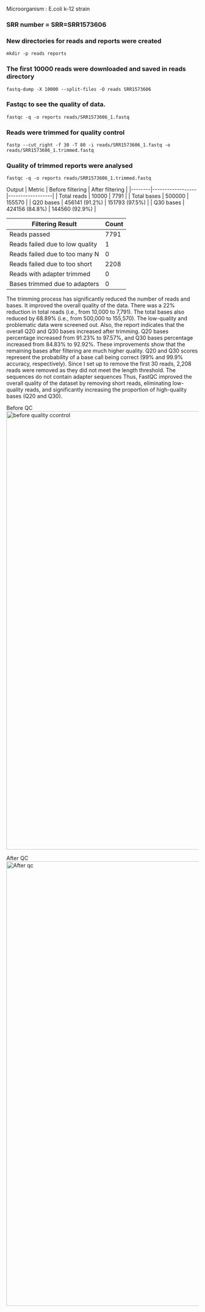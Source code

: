 
Microorganism : E.coli k-12 strain

### SRR number = SRR=SRR1573606

### New directories for reads and reports were created
```
mkdir -p reads reports
```
### The first 10000 reads were downloaded and saved in reads directory
```
fastq-dump -X 10000 --split-files -O reads SRR1573606
```
### Fastqc to see the quality of data.
```
fastqc -q -o reports reads/SRR1573606_1.fastq
```
### Reads were trimmed for quality control
```
fastp --cut_right -f 30 -T 80 -i reads/SRR1573606_1.fastq -o reads/SRR1573606_1.trimmed.fastq
```
### Quality of trimmed reports were analysed
```
fastqc -q -o reports reads/SRR1573606_1.trimmed.fastq
```

Output
| Metric | Before filtering | After filtering |
|--------|------------------|------------------|
| Total reads | 10000 | 7791 |
| Total bases | 500000 | 155570 |
| Q20 bases | 456141 (91.2%) | 151793 (97.5%) |
| Q30 bases | 424156 (84.8%) | 144560 (92.9%) |




| Filtering Result | Count |
|------------------|-------|
| Reads passed | 7791 |
| Reads failed due to low quality | 1 |
| Reads failed due to too many N | 0 |
| Reads failed due to too short | 2208 |
| Reads with adapter trimmed | 0 |
| Bases trimmed due to adapters | 0 |


The trimming process has significantly reduced the number of reads and bases. It improved the overall quality of the data. There was a 22% reduction in total reads (i.e., from 10,000 to 7,791). The total bases also reduced by 68.89% (i.e., from 500,000 to 155,570). The low-quality and problematic data were screened out. Also, the report indicates that the overall Q20 and Q30 bases increased after trimming. Q20 bases percentage increased from 91.23% to 97.57%, and Q30 bases percentage increased from 84.83% to 92.92%. These improvements show that the remaining bases after filtering are much higher quality. Q20 and Q30 scores represent the probability of a base call being correct (99% and 99.9% accuracy, respectively). Since I set up to remove the first 30 reads, 2,208 reads were removed as they did not meet the length threshold. The sequences do not contain adapter sequences
Thus, FastQC improved the overall quality of the dataset by removing short reads, eliminating low-quality reads, and significantly increasing the proportion of high-quality bases (Q20 and Q30).

Before QC
<img width="1150" alt="before quality ccontrol" src="https://github.com/user-attachments/assets/2b555d17-eee2-4845-a98f-23d6aebae6e7">

After QC
<img width="1166" alt="After qc" src="https://github.com/user-attachments/assets/e5c73e77-97bb-4a0b-ab49-661f763c9a09">


